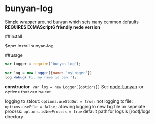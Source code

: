 # bunyan-log

Simple wrapper around bunyan which sets many common defaults.
**REQUIRES ECMAScript6 friendly node version**

##install

$npm install bunyan-log

##usage

```javascript
var Logger = require('bunyan-log');

var log = new Logger({name: 'myLogger'});
log.debug('hi, my name is ben.');
```

**constructor**
``` var log = new Logger([options])```
See [node-bunyan](https://github.com/trentm/node-bunyan) for options that can be set.

logging to stdout: ```options.useStdOut = true;```
not logging to file: ```options.useFile = false;```
allowing logging to new log file on seperate process: ```options.isNewProcess = true```
default path for logs is [root]/logs directory